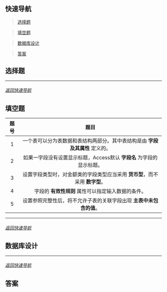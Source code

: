 ## 快速导航
> [选择题](#选择题)

> [填空题](#填空题)

> [数据库设计](#数据库设计)

> [答案](#答案)


## 选择题

<hr>

###### [返回快速导航](#快速导航)
## 填空题


|题号|题目|
|:---:|:---:|
|1|一个表可以分为表数据和表结构两部分。其中表结构是由 **字段及其属性** 定义的。|
|2|如果一字段没有设置显示标题，Access默认 **字段名** 为字段的显示标题。
|3|设置字段类型时，对金额类的字段类型应当采用 **货币型**，而不采用 **数字型**。|
|4|字段的 **有效性规则** 属性可以指定输入数据的条件。|
|5|设置参照完整性后，将不允许子表的关联字段出现 **主表中未包含的值**。|

<hr>

###### [返回快速导航](#快速导航)
## 数据库设计

<hr>

###### [返回快速导航](#快速导航)
## 答案